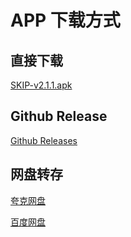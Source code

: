 # APP 下载方式

## 直接下载

[SKIP-v2.1.1.apk](https://skip.guoxicheng.top/SKIP-v2.1.1.apk)

## Github Release

[Github Releases](https://github.com/GuoXiCheng/SKIP/releases)

## 网盘转存

[夸克网盘](https://pan.quark.cn/s/8502a8ff74c3)

[百度网盘](https://pan.baidu.com/s/1tDXPcEUSZj5qNkOEmToz0A?pwd=m9u9)
